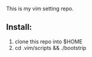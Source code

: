 This is my vim setting repo.

Install:
--------
1. clone this repo into $HOME
2. cd .vim/scripts && ./bootstrip

